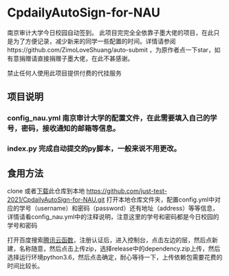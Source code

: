 # CpdailyAutoSign-for-NAU
南京审计大学今日校园自动签到。
此项目完完全全依靠子墨大佬的项目，在此只是为了方便记录，减少新来的同学一些配置的时间。详情请参阅https://github.com/ZimoLoveShuang/auto-submit ，为原作者点一下star，如有意捐赠请直接捐赠子墨大佬，在此不甚感谢。

禁止任何人使用此项目提供付费的代挂服务

## 项目说明

### config_nau.yml 南京审计大学的配置文件，在此需要填入自己的学号，密码，接收通知的邮箱等信息。
### index.py 完成自动提交的py脚本，一般来说不用更改。

## 食用方法
clone 或者[下载](https://codeload.github.com/just-test-2021/CpdailyAutoSign-for-NAU/zip/main)此仓库到本地
https://github.com/just-test-2021/CpdailyAutoSign-for-NAU.git
打开本地仓库文件夹，配置config.yml中对应的学号（username）和密码（password）还有地址（address）等等信息，详情请看config_nau.yml中的注释说明，注意这里的学号和密码都是今日校园的学号和密码

打开百度搜索[腾讯云函数](https://console.cloud.tencent.com/scf/)，注册认证后，进入控制台，点击左边的层，然后点新建，名称随意，然后点击上传zip，选择release中的dependency.zip上传，然后选择运行环境python3.6，然后点击确定，耐心等待一下，上传依赖包需要花费的时间比较长。


